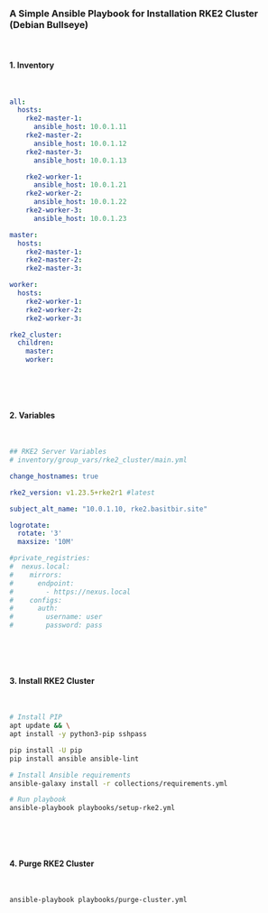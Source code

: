 ### A Simple Ansible Playbook for Installation RKE2 Cluster (Debian Bullseye)

&nbsp;

#### 1. Inventory

&nbsp;

```yaml
all:
  hosts:
    rke2-master-1:
      ansible_host: 10.0.1.11
    rke2-master-2:
      ansible_host: 10.0.1.12
    rke2-master-3:
      ansible_host: 10.0.1.13

    rke2-worker-1:
      ansible_host: 10.0.1.21
    rke2-worker-2:
      ansible_host: 10.0.1.22
    rke2-worker-3:
      ansible_host: 10.0.1.23

master:
  hosts:
    rke2-master-1:
    rke2-master-2:
    rke2-master-3:

worker:
  hosts:
    rke2-worker-1:
    rke2-worker-2:
    rke2-worker-3:

rke2_cluster:
  children:
    master:
    worker:
```

&nbsp;

&nbsp;

#### 2. Variables

&nbsp;

```yaml
## RKE2 Server Variables
# inventory/group_vars/rke2_cluster/main.yml

change_hostnames: true

rke2_version: v1.23.5+rke2r1 #latest

subject_alt_name: "10.0.1.10, rke2.basitbir.site"

logrotate:
  rotate: '3'
  maxsize: '10M'

#private_registries:
#  nexus.local:
#    mirrors:
#      endpoint:
#        - https://nexus.local
#    configs:
#      auth:
#        username: user
#        password: pass
```

&nbsp;

&nbsp;

#### 3. Install RKE2 Cluster

&nbsp;

```bash
# Install PIP
apt update && \
apt install -y python3-pip sshpass

pip install -U pip
pip install ansible ansible-lint

# Install Ansible requirements
ansible-galaxy install -r collections/requirements.yml

# Run playbook
ansible-playbook playbooks/setup-rke2.yml
```

&nbsp;

&nbsp;

#### 4. Purge RKE2 Cluster

&nbsp;

```bash
ansible-playbook playbooks/purge-cluster.yml
```

&nbsp;

&nbsp;
